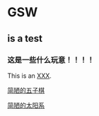 # GSW
## is a test
### 这是一些什么玩意！！！！
This is an [XXX](https://go-gsw.github.io/ggg/html/index.html).

[简陋的五子棋](http://go-gsw.github.io/ggg/qipan/qipan_ui.html)

[简陋的太阳系](http://go-gsw.github.io/ggg/html/galaxy.html)
